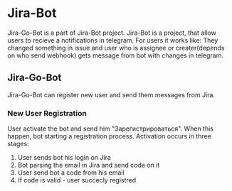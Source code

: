 # Jira-Bot
Jira-Go-Bot is a part of Jira-Bot project.
Jira-Bot is a project, that allow users to recieve a notifications in telegram.
For users it works like:
They changed something in issue and user who is assignee or creater(depends on who send webhook) gets message from bot with changes in telegram.

## Jira-Go-Bot
Jira-Go-Bot can register new user and send them messages from Jira.

### New User Registration
User activate the bot and send him "Зарегистрироваться". When this happen, bot starting a registration process.
Activation occurs in three stages:
1) User sends bot his login on Jira
2) Bot parsing the email in Jira and send code on it
3) User send bot a code from his email
4) If code is valid - user succecly registred
